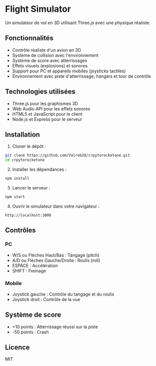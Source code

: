 # Flight Simulator

Un simulateur de vol en 3D utilisant Three.js avec une physique réaliste.

## Fonctionnalités

- Contrôle réaliste d'un avion en 3D
- Système de collision avec l'environnement
- Système de score avec atterrissages
- Effets visuels (explosions) et sonores
- Support pour PC et appareils mobiles (joysticks tactiles)
- Environnement avec piste d'atterrissage, hangars et tour de contrôle

## Technologies utilisées

- Three.js pour les graphismes 3D
- Web Audio API pour les effets sonores
- HTML5 et JavaScript pour le client
- Node.js et Express pour le serveur

## Installation

1. Cloner le dépôt :
```bash
git clone https://github.com/Valrob28/crpytorocketone.git
cd crpytorocketone
```

2. Installer les dépendances :
```bash
npm install
```

3. Lancer le serveur :
```bash
npm start
```

4. Ouvrir le simulateur dans votre navigateur :
```
http://localhost:3000
```

## Contrôles

### PC
- W/S ou Flèches Haut/Bas : Tangage (pitch)
- A/D ou Flèches Gauche/Droite : Roulis (roll)
- ESPACE : Accélération
- SHIFT : Freinage

### Mobile
- Joystick gauche : Contrôle du tangage et du roulis
- Joystick droit : Contrôle de la vue

## Système de score

- +10 points : Atterrissage réussi sur la piste
- -50 points : Crash

## Licence

MIT